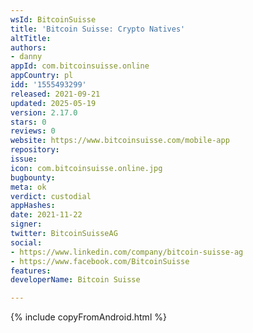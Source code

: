 ```yaml
---
wsId: BitcoinSuisse
title: 'Bitcoin Suisse: Crypto Natives'
altTitle: 
authors:
- danny
appId: com.bitcoinsuisse.online
appCountry: pl
idd: '1555493299'
released: 2021-09-21
updated: 2025-05-19
version: 2.17.0
stars: 0
reviews: 0
website: https://www.bitcoinsuisse.com/mobile-app
repository: 
issue: 
icon: com.bitcoinsuisse.online.jpg
bugbounty: 
meta: ok
verdict: custodial
appHashes: 
date: 2021-11-22
signer: 
twitter: BitcoinSuisseAG
social:
- https://www.linkedin.com/company/bitcoin-suisse-ag
- https://www.facebook.com/BitcoinSuisse
features: 
developerName: Bitcoin Suisse

---
```


{% include copyFromAndroid.html %}
